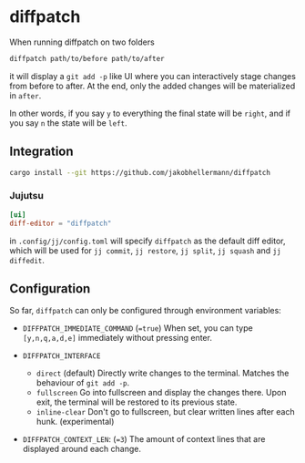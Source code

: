 # diffpatch

When running diffpatch on two folders
```sh
diffpatch path/to/before path/to/after
```
it will display a `git add -p` like UI where you can interactively stage changes from before to after.
At the end, only the added changes will be materialized in `after`.

In other words, if you say `y` to everything the final state will be `right`, and if you say `n` the state will be `left`.

## Integration

```sh
cargo install --git https://github.com/jakobhellermann/diffpatch
```

### Jujutsu

```toml
[ui]
diff-editor = "diffpatch"
```
in `.config/jj/config.toml` will specify `diffpatch` as the default diff editor, which will be used for `jj commit`, `jj restore`, `jj split`, `jj squash` and `jj diffedit`.


## Configuration

So far, `diffpatch` can only be configured through environment variables:

- `DIFFPATCH_IMMEDIATE_COMMAND` (`=true`) When set, you can type `[y,n,q,a,d,e]` immediately without pressing enter.

- `DIFFPATCH_INTERFACE`
  - `direct` (default) Directly write changes to the terminal. Matches the behaviour of `git add -p`.
  - `fullscreen` Go into fullscreen and display the changes there. Upon exit, the terminal will be restored to its previous state.
  - `inline-clear` Don't go to fullscreen, but clear written lines after each hunk. (experimental)

- `DIFFPATCH_CONTEXT_LEN`: (`=3`) The amount of context lines that are displayed around each change.